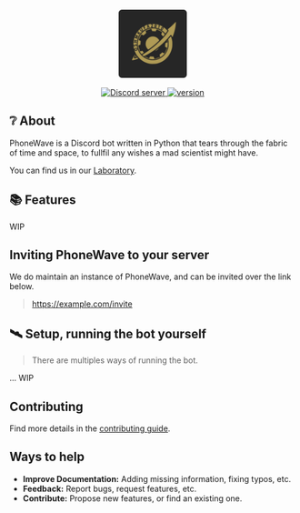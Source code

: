 <div align="center">
  <br />
  <p>
    <img width="120" height="120" src="./.github/assets/logo-rounded-corners.png" />
  </p>
  <p>
   <a href="https://discord.gg/nAqaXhpafP">
      <img src="https://img.shields.io/discord/959641125763809294?color=7289da&logo=discord&logoColor=white" alt="Discord server" />
    </a>
    <a href="#about">
      <img alt="version" src="https://img.shields.io/github/pipenv/locked/python-version/Future-Gadgets-Labs/PhoneWave" />
    </a>
  </p>
</div>

## ❔ About

PhoneWave is a Discord bot written in Python that tears through the fabric of time and space, to fullfil any wishes a mad scientist might have. 

You can find us in our [Laboratory](https://discord.gg/nAqaXhpafP).

## 📚 Features

WIP

## Inviting PhoneWave to your server

We do maintain an instance of PhoneWave, and can be invited over the link below.

> https://example.com/invite

## 🛰️ Setup, running the bot yourself

> There are multiples ways of running the bot.

... WIP

## Contributing

Find more details in the [contributing guide](./CONTRIBUTING.md).

## Ways to help

- **Improve Documentation:** Adding missing information, fixing typos, etc.
- **Feedback:** Report bugs, request features, etc.
- **Contribute:** Propose new features, or find an existing one. 
